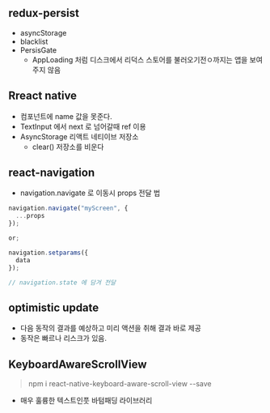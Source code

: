 ## redux-persist

- asyncStorage
- blacklist
- PersisGate
  - AppLoading 처럼 디스크에서 리덕스 스토어를 불러오기전ㅇ까지는 앱을 보여주지 않음

## Rreact native

- 컴포넌트에 name 값을 못준다.
- TextInput 에서 next 로 넘어갈때 ref 이용
- AsyncStorage 리액트 네티이브 저장소
  - clear() 저장소를 비운다

## react-navigation

- navigation.navigate 로 이동시 props 전달 법

```javascript
navigation.navigate("myScreen", {
  ...props
});

or;

navigation.setparams({
  data
});

// navigation.state 에 담겨 전달
```

## optimistic update

- 다음 동작의 결과를 예상하고 미리 액션을 취해 결과 바로 제공
- 동작은 빠르나 리스크가 있음.

## KeyboardAwareScrollView

> npm i react-native-keyboard-aware-scroll-view --save

- 매우 훌륭한 텍스트인풋 바텀패딩 라이브러리
